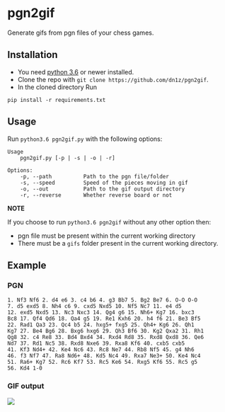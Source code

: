 # pgn2gif
Generate gifs from pgn files of your chess games.

## Installation
* You need [python 3.6](https://www.python.org/downloads/) or newer installed.
* Clone the repo with `git clone https://github.com/dn1z/pgn2gif`.
* In the cloned directory Run
```
pip install -r requirements.txt
```

## Usage
Run `python3.6 pgn2gif.py` with the following options:
```
Usage
    pgn2gif.py [-p | -s | -o | -r]

Options:
    -p, --path          Path to the pgn file/folder
    -s, --speed         Speed of the pieces moving in gif
    -o, --out           Path to the gif output directory
    -r, --reverse       Whether reverse board or not
```

__NOTE__

If you choose to run `python3.6 pgn2gif` without any other option then:

* pgn file must be present within the current working directory
* There must be a `gifs` folder present in the current working directory.

## Example

### PGN
```
1. Nf3 Nf6 2. d4 e6 3. c4 b6 4. g3 Bb7 5. Bg2 Be7 6. O-O O-O
7. d5 exd5 8. Nh4 c6 9. cxd5 Nxd5 10. Nf5 Nc7 11. e4 d5
12. exd5 Nxd5 13. Nc3 Nxc3 14. Qg4 g6 15. Nh6+ Kg7 16. bxc3
Bc8 17. Qf4 Qd6 18. Qa4 g5 19. Re1 Kxh6 20. h4 f6 21. Be3 Bf5
22. Rad1 Qa3 23. Qc4 b5 24. hxg5+ fxg5 25. Qh4+ Kg6 26. Qh1
Kg7 27. Be4 Bg6 28. Bxg6 hxg6 29. Qh3 Bf6 30. Kg2 Qxa2 31. Rh1
Qg8 32. c4 Re8 33. Bd4 Bxd4 34. Rxd4 Rd8 35. Rxd8 Qxd8 36. Qe6
Nd7 37. Rd1 Nc5 38. Rxd8 Nxe6 39. Rxa8 Kf6 40. cxb5 cxb5
41. Kf3 Nd4+ 42. Ke4 Nc6 43. Rc8 Ne7 44. Rb8 Nf5 45. g4 Nh6
46. f3 Nf7 47. Ra8 Nd6+ 48. Kd5 Nc4 49. Rxa7 Ne3+ 50. Ke4 Nc4
51. Ra6+ Kg7 52. Rc6 Kf7 53. Rc5 Ke6 54. Rxg5 Kf6 55. Rc5 g5
56. Kd4 1-0 
```

### GIF output
<img src="https://thumbs.gfycat.com/HarmfulEveryGreyhounddog-size_restricted.gif">
